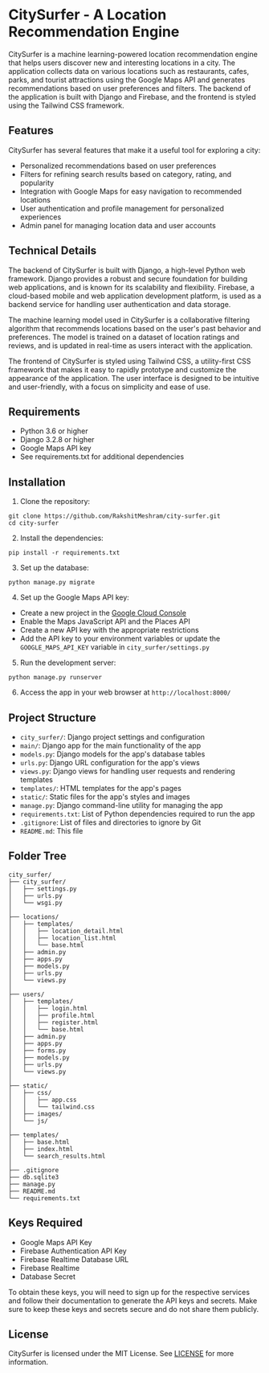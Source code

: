 # CitySurfer - A Location Recommendation Engine

CitySurfer is a machine learning-powered location recommendation engine that helps users discover new and interesting locations in a city. The application collects data on various locations such as restaurants, cafes, parks, and tourist attractions using the Google Maps API and generates recommendations based on user preferences and filters. The backend of the application is built with Django and Firebase, and the frontend is styled using the Tailwind CSS framework.

## Features

CitySurfer has several features that make it a useful tool for exploring a city:

- Personalized recommendations based on user preferences
- Filters for refining search results based on category, rating, and popularity
- Integration with Google Maps for easy navigation to recommended locations
- User authentication and profile management for personalized experiences
- Admin panel for managing location data and user accounts

## Technical Details
The backend of CitySurfer is built with Django, a high-level Python web framework. Django provides a robust and secure foundation for building web applications, and is known for its scalability and flexibility. Firebase, a cloud-based mobile and web application development platform, is used as a backend service for handling user authentication and data storage.

The machine learning model used in CitySurfer is a collaborative filtering algorithm that recommends locations based on the user's past behavior and preferences. The model is trained on a dataset of location ratings and reviews, and is updated in real-time as users interact with the application.

The frontend of CitySurfer is styled using Tailwind CSS, a utility-first CSS framework that makes it easy to rapidly prototype and customize the appearance of the application. The user interface is designed to be intuitive and user-friendly, with a focus on simplicity and ease of use.

## Requirements

- Python 3.6 or higher
- Django 3.2.8 or higher
- Google Maps API key
- See requirements.txt for additional dependencies

## Installation

1. Clone the repository:

```
git clone https://github.com/RakshitMeshram/city-surfer.git
cd city-surfer
```

2. Install the dependencies:

```
pip install -r requirements.txt
```

3. Set up the database:

```
python manage.py migrate
```


4. Set up the Google Maps API key:

- Create a new project in the [Google Cloud Console](https://console.cloud.google.com/)
- Enable the Maps JavaScript API and the Places API
- Create a new API key with the appropriate restrictions
- Add the API key to your environment variables or update the `GOOGLE_MAPS_API_KEY` variable in `city_surfer/settings.py`

5. Run the development server:

```
python manage.py runserver
```

6. Access the app in your web browser at `http://localhost:8000/`

## Project Structure

- `city_surfer/`: Django project settings and configuration
- `main/`: Django app for the main functionality of the app
- `models.py`: Django models for the app's database tables
- `urls.py`: Django URL configuration for the app's views
- `views.py`: Django views for handling user requests and rendering templates
- `templates/`: HTML templates for the app's pages
- `static/`: Static files for the app's styles and images
- `manage.py`: Django command-line utility for managing the app
- `requirements.txt`: List of Python dependencies required to run the app
- `.gitignore`: List of files and directories to ignore by Git
- `README.md`: This file

## Folder Tree

```
city_surfer/
├── city_surfer/
│   ├── settings.py
│   ├── urls.py
│   └── wsgi.py
│
├── locations/
│   ├── templates/
│   │   ├── location_detail.html
│   │   ├── location_list.html
│   │   └── base.html
│   ├── admin.py
│   ├── apps.py
│   ├── models.py
│   ├── urls.py
│   └── views.py
│
├── users/
│   ├── templates/
│   │   ├── login.html
│   │   ├── profile.html
│   │   ├── register.html
│   │   └── base.html
│   ├── admin.py
│   ├── apps.py
│   ├── forms.py
│   ├── models.py
│   ├── urls.py
│   └── views.py
│
├── static/
│   ├── css/
│   │   ├── app.css
│   │   └── tailwind.css
│   ├── images/
│   └── js/
│
├── templates/
│   ├── base.html
│   ├── index.html
│   └── search_results.html
│
├── .gitignore
├── db.sqlite3
├── manage.py
├── README.md
└── requirements.txt
```

## Keys Required
- Google Maps API Key
- Firebase Authentication API Key
- Firebase Realtime Database URL
- Firebase Realtime 
- Database Secret

To obtain these keys, you will need to sign up for the respective services and follow their documentation to generate the API keys and secrets. Make sure to keep these keys and secrets secure and do not share them publicly.

## License

CitySurfer is licensed under the MIT License. See [LICENSE](LICENSE) for more information.

